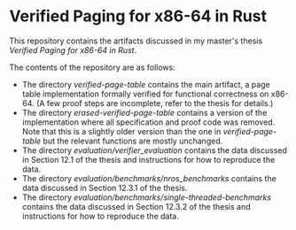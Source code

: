 # Verified Paging for x86-64 in Rust

This repository contains the artifacts discussed in my master's thesis *Verified Paging for x86-64
in Rust*.

The contents of the repository are as follows:

* The directory _verified-page-table_ contains the main artifact, a page table implementation formally verified
  for functional correctness on x86-64. (A few proof steps are incomplete, refer to the thesis for
  details.)
* The directory _erased-verified-page-table_ contains a version of the implementation where all
  specification and proof code was removed. Note that this is a slightly older version than the one
  in _verified-page-table_ but the relevant functions are mostly unchanged.
* The directory _evaluation/verifier_evaluation_ contains the data discussed in Section 12.1 of the
  thesis and instructions for how to reproduce the data.
* The directory _evaluation/benchmarks/nros_benchmarks_ contains the data discussed in Section
  12.3.1 of the thesis.
* The directory _evaluation/benchmarks/single-threaded-benchmarks_ contains the data discussed in
  Section 12.3.2 of the thesis and instructions for how to reproduce the data.
